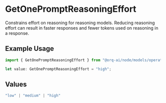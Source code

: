 # GetOnePromptReasoningEffort

Constrains effort on reasoning for reasoning models. Reducing reasoning effort can result in faster responses and fewer tokens used on reasoning in a response.

## Example Usage

```typescript
import { GetOnePromptReasoningEffort } from "@orq-ai/node/models/operations";

let value: GetOnePromptReasoningEffort = "high";
```

## Values

```typescript
"low" | "medium" | "high"
```